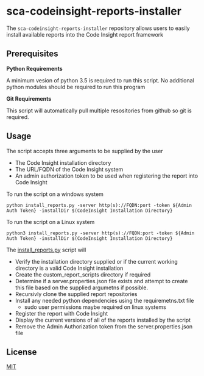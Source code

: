 # sca-codeinsight-reports-installer

The `sca-codeinsight-reports-installer` repository allows users to easily install available reports into the Code Insight report framework

## Prerequisites


**Python Requirements**

A minimum vesion of python 3.5 is required to run this script.  No additional python modules should be required to run this program

**Git Requirements**

This script will automatically pull multiple resositories from github so git is required.

## Usage

The script accepts three arguments to be supplied by the user
- The Code Insight installation directory
- The URL/FQDN of the Code Insight system
- An admin authorization token to be used when registering the report into Code Insight  

To run the script on a windows system
    
	python install_reports.py -server http(s)://FQDN:port -token ${Admin Auth Token} -installDir $(CodeInsight Installation Directory}

To run the script on a Linux system
    
	python3 install_reports.py -server http(s)://FQDN:port -token ${Admin Auth Token} -installDir $(CodeInsight Installation Directory}

The [install_reports.py](install_reports.py) script will

- Verify the installation directory supplied or if the current working directory is a valid Code Insight installation
- Create the custom_report_scripts directory if required
- Determine if a server.properties.json file exists and attempt to create this file based on the supplied argumetns if possible.
- Recursivly clone the supplied report repositories
- Install any needed python dependencies using the requiremetns.txt file
    - sudo user permissions maybe required on linux systems
- Register the report with Code Insight
- Display the current versions of all of the reports installed by the script
- Remove the Admin Authorization token from the server.properties.json file



## License

[MIT](LICENSE)